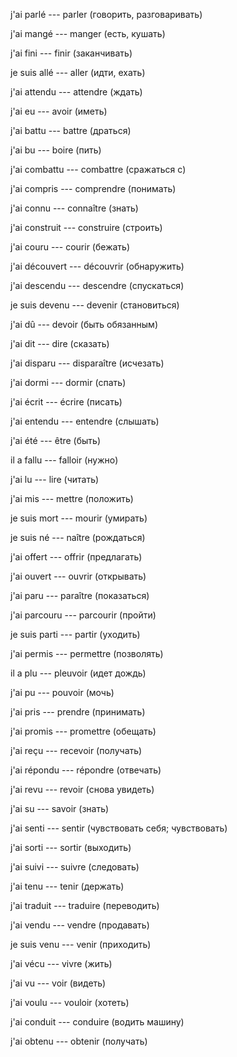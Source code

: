 j'ai parlé --- parler (говорить, разговаривать)



j'ai mangé --- manger (есть, кушать)



j'ai fini --- finir (заканчивать)



je suis allé --- aller (идти, ехать)



j'ai attendu --- attendre (ждать)



j'ai eu --- avoir (иметь)



j'ai battu --- battre (драться)



j'ai bu --- boire (пить)



j'ai combattu --- combattre (сражаться с)



j'ai compris --- comprendre (понимать)



j'ai connu --- connaître (знать)



j'ai construit --- construire (строить)



j'ai couru --- courir (бежать)



j'ai découvert --- découvrir (обнаружить)



j'ai descendu --- descendre (спускаться)



je suis devenu --- devenir (становиться)



j'ai dû --- devoir (быть обязанным)



j'ai dit --- dire (сказать)



j'ai disparu --- disparaître (исчезать)



j'ai dormi --- dormir (спать)



j'ai écrit --- écrire (писать)



j'ai entendu --- entendre (слышать)



j'ai été --- être (быть)



il a fallu --- falloir (нужно)



j'ai lu --- lire (читать)



j'ai mis --- mettre (положить)



je suis mort --- mourir (умирать)



je suis né --- naître (рождаться)



j'ai offert --- offrir (предлагать)



j'ai ouvert --- ouvrir (открывать)



j'ai paru --- paraître (показаться)



j'ai parcouru --- parcourir (пройти)



je suis parti --- partir (уходить)



j'ai permis --- permettre (позволять)



il a plu --- pleuvoir (идет дождь)



j'ai pu --- pouvoir (мочь)



j'ai pris --- prendre (принимать)



j'ai promis --- promettre (обещать)



j'ai reçu --- recevoir (получать)



j'ai répondu --- répondre (отвечать)



j'ai revu --- revoir (снова увидеть)



j'ai su --- savoir (знать)



j'ai senti --- sentir (чувствовать себя; чувствовать)



j'ai sorti --- sortir (выходить)



j'ai suivi --- suivre (следовать)



j'ai tenu --- tenir (держать)



j'ai traduit --- traduire (переводить)



j'ai vendu --- vendre (продавать)



je suis venu --- venir (приходить)



j'ai vécu --- vivre (жить)



j'ai vu --- voir (видеть)



j'ai voulu --- vouloir (хотеть)



j'ai conduit --- conduire (водить машину)



j'ai obtenu --- obtenir (получать)